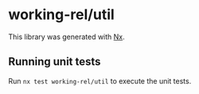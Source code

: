 # working-rel/util

This library was generated with [Nx](https://nx.dev).

## Running unit tests

Run `nx test working-rel/util` to execute the unit tests.
